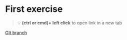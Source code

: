 # First exercise 


> :bulb: **(ctrl or cmd)+ left click** to open link in a new tab 

[GIt branch](https://github.com/codiku/react-native-animations/tree/004-EN-gesture-cicle-animations)